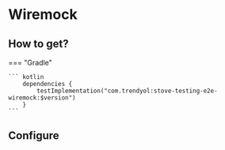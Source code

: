 # Wiremock

## How to get?

=== "Gradle"

    ``` kotlin
        dependencies {
            testImplementation("com.trendyol:stove-testing-e2e-wiremock:$version")
        }
    ```

## Configure
